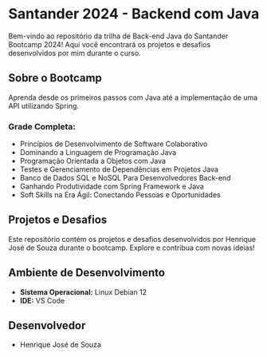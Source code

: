 # Santander 2024 - Backend com Java

Bem-vindo ao repositório da trilha de Back-end Java do Santander Bootcamp 2024! Aqui você encontrará os projetos e desafios desenvolvidos por mim durante o curso.

## Sobre o Bootcamp

Aprenda desde os primeiros passos com Java até a implementação de uma API utilizando Spring.

### Grade Completa:

- Princípios de Desenvolvimento de Software Colaborativo
- Dominando a Linguagem de Programação Java
- Programação Orientada a Objetos com Java
- Testes e Gerenciamento de Dependências em Projetos Java
- Banco de Dados SQL e NoSQL Para Desenvolvedores Back-end
- Ganhando Produtividade com Spring Framework e Java
- Soft Skills na Era Ágil: Conectando Pessoas e Oportunidades

## Projetos e Desafios

Este repositório contém os projetos e desafios desenvolvidos por Henrique José de Souza durante o bootcamp. Explore e contribua com novas ideias!

## Ambiente de Desenvolvimento

- **Sistema Operacional:** Linux Debian 12
- **IDE:** VS Code

## Desenvolvedor

- Henrique José de Souza
